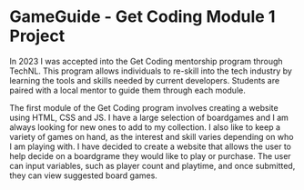 # GameGuide - Get Coding Module 1 Project

In 2023 I was accepted into the Get Coding mentorship program through TechNL. This program allows individuals to re-skill into the tech industry by learning the tools and skills needed by current developers. Students are paired with a local mentor to guide them through each module.

The first module of the Get Coding program involves creating a website using HTML, CSS and JS. I have a large selection of boardgames and I am always looking for new ones to add to my collection. I also like to keep a variety of games on hand, as the interest and skill varies depending on who I am playing with. I have decided to create a website that allows the user to help decide on a boardgrame they would like to play or purchase. The user can input variables, such as player count and playtime, and once submitted, they can view suggested board games.
